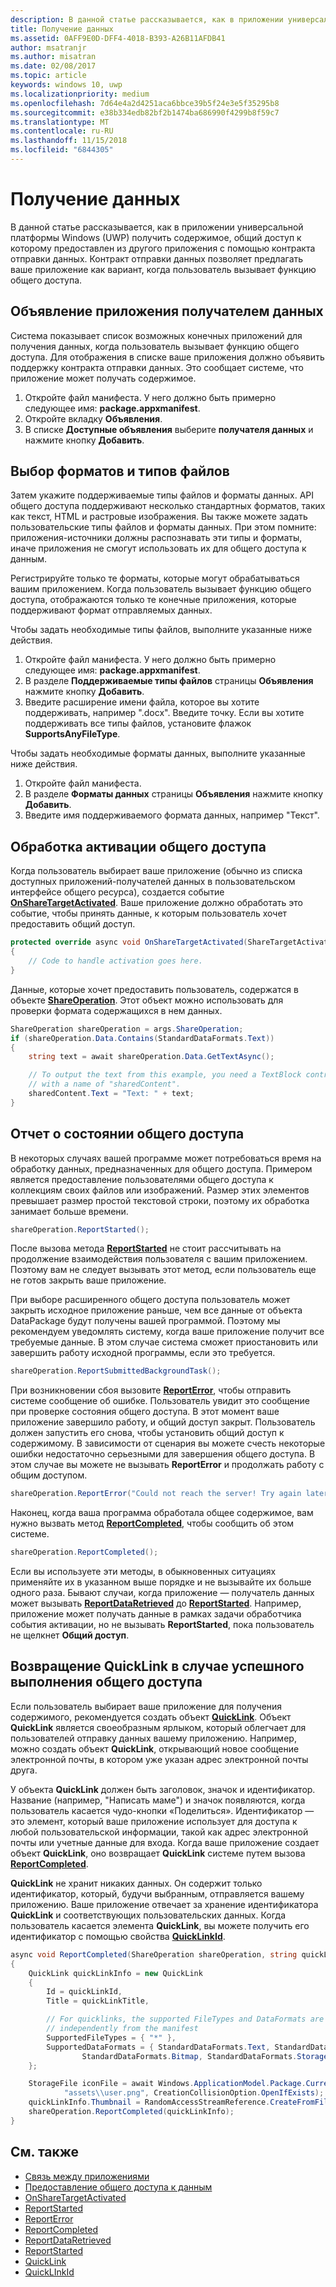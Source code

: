 ```yaml
---
description: В данной статье рассказывается, как в приложении универсальной платформы Windows (UWP) получить содержимое, общий доступ к которому предоставлен из другого приложения с помощью контракта отправки данных. Контракт отправки данных позволяет предлагать ваше приложение как вариант, когда пользователь вызывает функцию общего доступа.
title: Получение данных
ms.assetid: 0AFF9E0D-DFF4-4018-B393-A26B11AFDB41
author: msatranjr
ms.author: misatran
ms.date: 02/08/2017
ms.topic: article
keywords: windows 10, uwp
ms.localizationpriority: medium
ms.openlocfilehash: 7d64e4a2d4251aca6bbce39b5f24e3e5f35295b8
ms.sourcegitcommit: e38b334edb82bf2b1474ba686990f4299b8f59c7
ms.translationtype: MT
ms.contentlocale: ru-RU
ms.lasthandoff: 11/15/2018
ms.locfileid: "6844305"
---
```

# <a name="receive-data"></a>Получение данных



В данной статье рассказывается, как в приложении универсальной платформы Windows (UWP) получить содержимое, общий доступ к которому предоставлен из другого приложения с помощью контракта отправки данных. Контракт отправки данных позволяет предлагать ваше приложение как вариант, когда пользователь вызывает функцию общего доступа.

## <a name="declare-your-app-as-a-share-target"></a>Объявление приложения получателем данных

Система показывает список возможных конечных приложений для получения данных, когда пользователь вызывает функцию общего доступа. Для отображения в списке ваше приложения должно объявить поддержку контракта отправки данных. Это сообщает системе, что приложение может получать содержимое.

1.  Откройте файл манифеста. У него должно быть примерно следующее имя: **package.appxmanifest**.
2.  Откройте вкладку **Объявления**.
3.  В списке **Доступные объявления** выберите **получателя данных** и нажмите кнопку **Добавить**.

## <a name="choose-file-types-and-formats"></a>Выбор форматов и типов файлов

Затем укажите поддерживаемые типы файлов и форматы данных. API общего доступа поддерживают несколько стандартных форматов, таких как текст, HTML и растровые изображения. Вы также можете задать пользовательские типы файлов и форматы данных. При этом помните: приложения-источники должны распознавать эти типы и форматы, иначе приложения не смогут использовать их для общего доступа к данным.

Регистрируйте только те форматы, которые могут обрабатываться вашим приложением. Когда пользователь вызывает функцию общего доступа, отображаются только те конечные приложения, которые поддерживают формат отправляемых данных.

Чтобы задать необходимые типы файлов, выполните указанные ниже действия.

1.  Откройте файл манифеста. У него должно быть примерно следующее имя: **package.appxmanifest**.
2.  В разделе **Поддерживаемые типы файлов** страницы **Объявления** нажмите кнопку **Добавить**.
3.  Введите расширение имени файла, которое вы хотите поддерживать, например ".docx". Введите точку. Если вы хотите поддерживать все типы файлов, установите флажок **SupportsAnyFileType**.

Чтобы задать необходимые форматы данных, выполните указанные ниже действия.

1.  Откройте файл манифеста.
2.  В разделе **Форматы данных** страницы **Объявления** нажмите кнопку **Добавить**.
3.  Введите имя поддерживаемого формата данных, например "Текст".

## <a name="handle-share-activation"></a>Обработка активации общего доступа

Когда пользователь выбирает ваше приложение (обычно из списка доступных приложений-получателей данных в пользовательском интерфейсе общего ресурса), создается событие [**OnShareTargetActivated**](https://msdn.microsoft.com/library/windows/apps/Windows.UI.Xaml.Application.OnShareTargetActivated(Windows.ApplicationModel.Activation.ShareTargetActivatedEventArgs)). Ваше приложение должно обработать это событие, чтобы принять данные, к которым пользователь хочет предоставить общий доступ.

<!-- For some reason, the snippets in this file are all inline in the WDCML topic. Suggest moving to VS project with rest of snippets. -->
```cs
protected override async void OnShareTargetActivated(ShareTargetActivatedEventArgs args)
{
    // Code to handle activation goes here. 
} 
```

Данные, которые хочет предоставить пользователь, содержатся в объекте [**ShareOperation**](https://msdn.microsoft.com/library/windows/apps/Windows.ApplicationModel.DataTransfer.ShareTarget.ShareOperation). Этот объект можно использовать для проверки формата содержащихся в нем данных.

```cs
ShareOperation shareOperation = args.ShareOperation;
if (shareOperation.Data.Contains(StandardDataFormats.Text))
{
    string text = await shareOperation.Data.GetTextAsync();

    // To output the text from this example, you need a TextBlock control
    // with a name of "sharedContent".
    sharedContent.Text = "Text: " + text;
} 
```

## <a name="report-sharing-status"></a>Отчет о состоянии общего доступа

В некоторых случаях вашей программе может потребоваться время на обработку данных, предназначенных для общего доступа. Примером является предоставление пользователями общего доступа к коллекциям своих файлов или изображений. Размер этих элементов превышает размер простой текстовой строки, поэтому их обработка занимает больше времени.

```cs
shareOperation.ReportStarted(); 
```

После вызова метода [**ReportStarted**](https://msdn.microsoft.com/library/windows/apps/Windows.ApplicationModel.DataTransfer.ShareTarget.ShareOperation.ReportStarted) не стоит рассчитывать на продолжение взаимодействия пользователя с вашим приложением. Поэтому вам не следует вызывать этот метод, если пользователь еще не готов закрыть ваше приложение.

При выборе расширенного общего доступа пользователь может закрыть исходное приложение раньше, чем все данные от объекта DataPackage будут получены вашей программой. Поэтому мы рекомендуем уведомлять систему, когда ваше приложение получит все требуемые данные. В этом случае система сможет приостановить или завершить работу исходной программы, если это требуется.

```cs
shareOperation.ReportSubmittedBackgroundTask(); 
```

При возникновении сбоя вызовите [**ReportError**](https://msdn.microsoft.com/library/windows/apps/Windows.ApplicationModel.DataTransfer.ShareTarget.ShareOperation.ReportError(System.String)), чтобы отправить системе сообщение об ошибке. Пользователь увидит это сообщение при проверке состояния общего доступа. В этот момент ваше приложение завершило работу, и общий доступ закрыт. Пользователь должен запустить его снова, чтобы установить общий доступ к содержимому. В зависимости от сценария вы можете счесть некоторые ошибки недостаточно серьезными для завершения общего доступа. В этом случае вы можете не вызывать **ReportError** и продолжать работу с общим доступом.

```cs
shareOperation.ReportError("Could not reach the server! Try again later."); 
```

Наконец, когда ваша программа обработала общее содержимое, вам нужно вызвать метод [**ReportCompleted**](https://msdn.microsoft.com/library/windows/apps/Windows.ApplicationModel.DataTransfer.ShareTarget.ShareOperation.ReportCompleted), чтобы сообщить об этом системе.

```cs
shareOperation.ReportCompleted();
```

Если вы используете эти методы, в обыкновенных ситуациях применяйте их в указанном выше порядке и не вызывайте их больше одного раза. Бывают случаи, когда приложение — получатель данных может вызывать [**ReportDataRetrieved**](https://msdn.microsoft.com/library/windows/apps/Windows.ApplicationModel.DataTransfer.ShareTarget.ShareOperation.ReportDataRetrieved) до [**ReportStarted**](https://msdn.microsoft.com/library/windows/apps/Windows.ApplicationModel.DataTransfer.ShareTarget.ShareOperation.ReportStarted). Например, приложение может получать данные в рамках задачи обработчика события активации, но не вызывать **ReportStarted**, пока пользователь не щелкнет **Общий доступ**.

## <a name="return-a-quicklink-if-sharing-was-successful"></a>Возвращение QuickLink в случае успешного выполнения общего доступа

Если пользователь выбирает ваше приложение для получения содержимого, рекомендуется создать объект [**QuickLink**](https://msdn.microsoft.com/library/windows/apps/Windows.ApplicationModel.DataTransfer.ShareTarget.QuickLink). Объект **QuickLink** является своеобразным ярлыком, который облегчает для пользователей отправку данных вашему приложению. Например, можно создать объект **QuickLink**, открывающий новое сообщение электронной почты, в котором уже указан адрес электронной почты друга.

У объекта **QuickLink** должен быть заголовок, значок и идентификатор. Название (например, "Написать маме") и значок появляются, когда пользователь касается чудо-кнопки «Поделиться». Идентификатор — это элемент, который ваше приложение использует для доступа к любой пользовательской информации, такой как адрес электронной почты или учетные данные для входа. Когда ваше приложение создает объект **QuickLink**, оно возвращает **QuickLink** системе путем вызова [**ReportCompleted**](https://msdn.microsoft.com/library/windows/apps/Windows.ApplicationModel.DataTransfer.ShareTarget.ShareOperation.ReportCompleted).

**QuickLink** не хранит никаких данных. Он содержит только идентификатор, который, будучи выбранным, отправляется вашему приложению. Ваше приложение отвечает за хранение идентификатора **QuickLink** и соответствующих пользовательских данных. Когда пользователь касается элемента **QuickLink**, вы можете получить его идентификатор с помощью свойства [**QuickLinkId**](https://msdn.microsoft.com/library/windows/apps/Windows.ApplicationModel.DataTransfer.ShareTarget.ShareOperation.QuickLinkId).

```cs
async void ReportCompleted(ShareOperation shareOperation, string quickLinkId, string quickLinkTitle)
{
    QuickLink quickLinkInfo = new QuickLink
    {
        Id = quickLinkId,
        Title = quickLinkTitle,

        // For quicklinks, the supported FileTypes and DataFormats are set 
        // independently from the manifest
        SupportedFileTypes = { "*" },
        SupportedDataFormats = { StandardDataFormats.Text, StandardDataFormats.Uri, 
                StandardDataFormats.Bitmap, StandardDataFormats.StorageItems }
    };

    StorageFile iconFile = await Windows.ApplicationModel.Package.Current.InstalledLocation.CreateFileAsync(
            "assets\\user.png", CreationCollisionOption.OpenIfExists);
    quickLinkInfo.Thumbnail = RandomAccessStreamReference.CreateFromFile(iconFile);
    shareOperation.ReportCompleted(quickLinkInfo);
}
```

## <a name="see-also"></a>См. также 

* [Связь между приложениями](index.md)
* [Предоставление общего доступа к данным](share-data.md)
* [OnShareTargetActivated](https://msdn.microsoft.com/library/windows/apps/windows.ui.xaml.application.onsharetargetactivated.aspx)
* [ReportStarted](https://msdn.microsoft.com/library/windows/apps/windows.applicationmodel.datatransfer.sharetarget.shareoperation.reportstarted.aspx)
* [ReportError](https://msdn.microsoft.com/library/windows/apps/windows.applicationmodel.datatransfer.sharetarget.shareoperation.reporterror.aspx)
* [ReportCompleted](https://msdn.microsoft.com/library/windows/apps/windows.applicationmodel.datatransfer.sharetarget.shareoperation.reportcompleted.aspx)
* [ReportDataRetrieved](https://msdn.microsoft.com/library/windows/apps/windows.applicationmodel.datatransfer.sharetarget.shareoperation.reportdataretrieved.aspx)
* [ReportStarted](https://msdn.microsoft.com/library/windows/apps/windows.applicationmodel.datatransfer.sharetarget.shareoperation.reportstarted.aspx)
* [QuickLink](https://msdn.microsoft.com/library/windows/apps/windows.applicationmodel.datatransfer.sharetarget.quicklink.aspx)
* [QuickLInkId](https://msdn.microsoft.com/library/windows/apps/windows.applicationmodel.datatransfer.sharetarget.quicklink.id.aspx)
